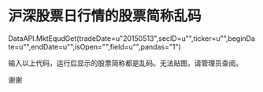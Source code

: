 # 沪深股票日行情的股票简称乱码

DataAPI.MktEqudGet(tradeDate=u"20150513",secID=u"",ticker=u"",beginDate=u"",endDate=u"",isOpen="",field=u"",pandas="1")

输入以上代码，运行后显示的股票简称都是乱码。无法贴图，请管理员查阅。

谢谢